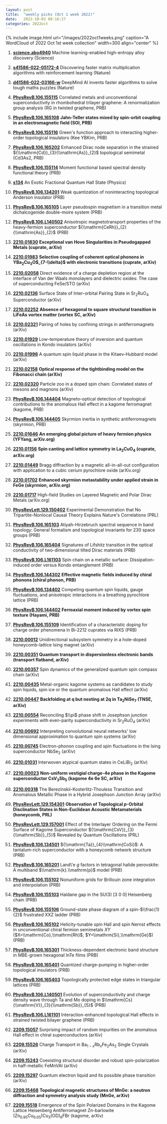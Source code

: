 ```yaml
---
layout: post
title:  "weekly picks (Oct 1 week 2022)"
date:   2022-10-03 00:16:27
categories: 2022oct
---
```


{% include image.html url="/images/2022oct1weeks.png" caption="A WordCloud of 2022 Oct 1st week collection" width=300 align="center" %}



1. **[science.abo4940](https://www.science.org/doi/abs/10.1126/science.abo4940)** Machine learning-enabled high-entropy alloy discovery (Science)

1. **[s41586-022-05172-4](https://www.nature.com/articles/s41586-022-05172-4)** Discovering faster matrix multiplication algorithms with reinforcement learning (Nature)

1. **[d41586-022-03166-w](https://www.nature.com/articles/d41586-022-03166-w)** DeepMind AI invents faster algorithms to solve tough maths puzzles (Nature)



1. **[PhysRevB.106.155115](https://link.aps.org/doi/10.1103/PhysRevB.106.155115)** Correlated metals and unconventional superconductivity in rhombohedral trilayer graphene: A renormalization group analysis (RG in twisted graphene, PRB)

1. **[PhysRevB.106.165108](https://link.aps.org/doi/10.1103/PhysRevB.106.165108)** **Jahn-Teller states mixed by spin-orbit coupling in an electromagnetic field (SOI, PRB)**

1. **[PhysRevB.106.155116](https://link.aps.org/doi/10.1103/PhysRevB.106.155116)** Green's function approach to interacting higher-order topological insulators (Kee YBKim, PRB)

1. **[PhysRevB.106.165202](https://link.aps.org/doi/10.1103/PhysRevB.106.165202)** Enhanced Dirac node separation in the strained ${\\mathrm{Cd}}_{3}{\\mathrm{As}}_{2}$ topological semimetal (Cd3As2, PRB)

1. **[PhysRevB.106.155114](https://link.aps.org/doi/10.1103/PhysRevB.106.155114)** Moment functional based spectral density functional theory (PRB)

1. **[s134](https://physics.aps.org/articles/v15/s134)** An Exotic Fractional Quantum Hall State (Physics)




1. **[PhysRevB.106.134201](https://link.aps.org/doi/10.1103/PhysRevB.106.134201)** Weak quantization of noninteracting topological Anderson insulator (PRB)

1. **[PhysRevB.106.165105](https://link.aps.org/doi/10.1103/PhysRevB.106.165105)** Layer pseudospin magnetism in a transition metal dichalcogenide double-moire system (PRB)

1. **[PhysRevB.106.L140502](https://link.aps.org/doi/10.1103/PhysRevB.106.L140502)** Anisotropic magnetotransport properties of the heavy-fermion superconductor ${\\mathrm{CeRh}}_{2}{\\mathrm{As}}_{2}$ (PRB)



1. **[2210.01830](http://arxiv.org/abs/2210.01830)** **Exceptional van Hove Singularities in Pseudogapped Metals (cuprate, arXiv)**

1. **[2210.01983](http://arxiv.org/abs/2210.01983)** **Selective coupling of coherent optical phonons in YBa$_2$Cu$_3$O$_{7-\\delta}$ with electronic transitions (cuprate, arXiv)**

1. **[2210.02058](http://arxiv.org/abs/2210.02058)** Direct evidence of a charge depletion region at the interface of Van der Waals monolayers and dielectric oxides: The case of superconducting FeSe/STO (arXiv)

1. **[2210.02136](http://arxiv.org/abs/2210.02136)** Surface State of Inter-orbital Pairing State in Sr$_2$RuO$_4$ Superconductor (arXiv)

1. **[2210.02252](http://arxiv.org/abs/2210.02252)** **Absence of hexagonal to square structural transition in LiFeAs vortex matter (vortex SC, arXiv)**

1. **[2210.02321](http://arxiv.org/abs/2210.02321)** Pairing of holes by confining strings in antiferromagnets (arXiv)

1. **[2210.01929](http://arxiv.org/abs/2210.01929)** Low-temperature theory of inversion and quantum oscillations in Kondo insulators (arXiv)

1. **[2210.01996](http://arxiv.org/abs/2210.01996)** A quantum spin liquid phase in the Kitaev-Hubbard model (arXiv)

1. **[2210.02158](http://arxiv.org/abs/2210.02158)** **Optical response of the tightbinding model on the Fibonacci chain (arXiv)**

1. **[2210.02320](http://arxiv.org/abs/2210.02320)** Particle zoo in a doped spin chain: Correlated states of mesons and magnons (arXiv)




1. **[PhysRevB.106.144404](https://link.aps.org/doi/10.1103/PhysRevB.106.144404)** Magneto-optical detection of topological contributions to the anomalous Hall effect in a kagome ferromagnet (kagome, PRB)

1. **[PhysRevB.106.144405](https://link.aps.org/doi/10.1103/PhysRevB.106.144405)** Skyrmion inertia in synthetic antiferromagnets (skyrmion, PRB)


1. **[2210.01646](http://arxiv.org/abs/2210.01646)** **An emerging global picture of heavy fermion physics (YFYang, arXiv.org)**

1. **[2210.01156](http://arxiv.org/abs/2210.01156)** **Spin canting and lattice symmetry in La$_2$CuO$_4$ (cuprate, arXiv.org)**

1. **[2210.01449](http://arxiv.org/abs/2210.01449)** Bragg diffraction by a magnetic all-in-all-out configuration with application to a cubic cerium pyrochlore oxide (arXiv.org)

1. **[2210.01702](http://arxiv.org/abs/2210.01702)** **Enhanced skyrmion metastability under applied strain in FeGe (skyrmion, arXiv.org)**

1. **[2210.01717](http://arxiv.org/abs/2210.01717)** High-field Studies on Layered Magnetic and Polar Dirac Metals (arXiv.org)

1. **[PhysRevLett.129.150402](https://link.aps.org/doi/10.1103/PhysRevLett.129.150402)** Experimental Demonstration that No Tripartite-Nonlocal Causal Theory Explains Nature's Correlations (PRL)

1. **[PhysRevB.106.165103](https://link.aps.org/doi/10.1103/PhysRevB.106.165103)** Atiyah-Hirzebruch spectral sequence in band topology: General formalism and topological invariants for 230 space groups (PRB)

1. **[PhysRevB.106.165404](https://link.aps.org/doi/10.1103/PhysRevB.106.165404)** Signatures of Lifshitz transition in the optical conductivity of two-dimensional tilted Dirac materials (PRB)

1. **[PhysRevB.106.L161103](https://link.aps.org/doi/10.1103/PhysRevB.106.L161103)** Spin chain on a metallic surface: Dissipation-induced order versus Kondo entanglement (PRB)

1. **[PhysRevB.106.144302](https://link.aps.org/doi/10.1103/PhysRevB.106.144302)** **Effective magnetic fields induced by chiral phonons (chiral phonon, PRB)**

1. **[PhysRevB.106.134402](https://link.aps.org/doi/10.1103/PhysRevB.106.134402)** Competing quantum spin liquids, gauge fluctuations, and anisotropic interactions in a breathing pyrochlore lattice (PRB)

1. **[PhysRevB.106.144402](https://link.aps.org/doi/10.1103/PhysRevB.106.144402)** **Ferroaxial moment induced by vortex spin texture (Hayami, PRB)**

1. **[PhysRevB.106.155109](https://link.aps.org/doi/10.1103/PhysRevB.106.155109)** Identification of a characteristic doping for charge order phenomena in Bi-2212 cuprates via RIXS (PRB)



1. **[2210.00012](http://arxiv.org/abs/2210.00012)** Unidirectional subsystem symmetry in a hole-doped honeycomb-lattice Ising magnet (arXiv)

1. **[2210.00351](http://arxiv.org/abs/2210.00351)** **Quantum transport in dispersionless electronic bands (transport flatband, arXiv)**

1. **[2210.00357](http://arxiv.org/abs/2210.00357)** Spin dynamics of the generalized quantum spin compass chain (arXiv)

1. **[2210.00435](http://arxiv.org/abs/2210.00435)** Metal-organic kagome systems as candidates to study spin liquids, spin ice or the quantum anomalous Hall effect (arXiv)

1. **[2210.00447](http://arxiv.org/abs/2210.00447)** **Backfolding at q but nesting at 2q in Ta$_2$NiSe$_7$ (TNSE, arXiv)**

1. **[2210.00554](http://arxiv.org/abs/2210.00554)** Reconciling $\\pi$ phase shift in Josephson junction experiments with even-parity superconductivity in Sr$_2$RuO$_4$ (arXiv)

1. **[2210.00692](http://arxiv.org/abs/2210.00692)** Interpreting convolutional neural networks' low dimensional approximation to quantum spin systems (arXiv)

1. **[2210.00745](http://arxiv.org/abs/2210.00745)** Electron-phonon coupling and spin fluctuations in the Ising superconductor NbSe$_{2}$ (arXiv)

1. **[2210.01031](http://arxiv.org/abs/2210.01031)** Interwoven atypical quantum states in CeLiBi$_2$ (arXiv)

1. **[2210.00023](http://arxiv.org/abs/2210.00023)** **Non-uniform vestigial charge-4e phase in the Kagome superconductor CsV$_3$Sb$_5$ (kagome 4e 6e SC, arXiv)**

1. **[2210.00318](http://arxiv.org/abs/2210.00318)** The Berezinskii-Kosterlitz-Thouless Transition and Anomalous Metallic Phase in a Hybrid Josephson Junction Array (arXiv)


1. **[PhysRevLett.129.154301](https://link.aps.org/doi/10.1103/PhysRevLett.129.154301)** **Observation of Topological $p$-Orbital Disclination States in Non-Euclidean Acoustic Metamaterials (honeycomb, PRL)**

1. **[PhysRevLett.129.157001](https://link.aps.org/doi/10.1103/PhysRevLett.129.157001)** Effect of the Interlayer Ordering on the Fermi Surface of Kagome Superconductor ${\\mathrm{CsV}}_{3}{\\mathrm{Sb}}_{5}$ Revealed by Quantum Oscillations (PRL)

1. **[PhysRevB.106.134501](https://link.aps.org/doi/10.1103/PhysRevB.106.134501)** ${\\mathrm{Ta}}_{4}\\mathrm{CoSi}$: A tantalum-rich superconductor with a honeycomb network structure (PRB)

1. **[PhysRevB.106.165201](https://link.aps.org/doi/10.1103/PhysRevB.106.165201)** Land\\'e $g$ factors in tetragonal halide perovskite: A multiband $\\mathrm{k}.\\mathrm{p}$ model (PRB)

1. **[PhysRevB.106.155102](https://link.aps.org/doi/10.1103/PhysRevB.106.155102)** Nonuniform grids for Brillouin zone integration and interpolation (PRB)

1. **[PhysRevB.106.155103](https://link.aps.org/doi/10.1103/PhysRevB.106.155103)** Haldane gap in the SU(3) [3 0 0] Heisenberg chain (PRB)

1. **[PhysRevB.106.155106](https://link.aps.org/doi/10.1103/PhysRevB.106.155106)** Ground-state phase diagram of a spin-$\\frac{1}{2}$ frustrated XXZ ladder (PRB)

1. **[PhysRevB.106.165102](https://link.aps.org/doi/10.1103/PhysRevB.106.165102)** Helicity-tunable spin Hall and spin Nernst effects in unconventional chiral fermion semimetals $XY$ ($X=\\mathrm{Co},\\mathrm{Rh}$; $Y=\\mathrm{Si},\\mathrm{Ge}$) (PRB)

1. **[PhysRevB.106.165301](https://link.aps.org/doi/10.1103/PhysRevB.106.165301)** Thickness-dependent electronic band structure in MBE-grown hexagonal InTe films (PRB)

1. **[PhysRevB.106.165401](https://link.aps.org/doi/10.1103/PhysRevB.106.165401)** Quantized charge-pumping in higher-order topological insulators (PRB)

1. **[PhysRevB.106.165403](https://link.aps.org/doi/10.1103/PhysRevB.106.165403)** Topologically protected edge states in triangular lattices (PRB)

1. **[PhysRevB.106.L140501](https://link.aps.org/doi/10.1103/PhysRevB.106.L140501)** Evolution of superconductivity and charge density wave through Ta and Mo doping in $\\mathrm{Cs}{\\mathrm{V}}_{3}{\\mathrm{Sb}}_{5}$ (PRB)

1. **[PhysRevB.106.L161101](https://link.aps.org/doi/10.1103/PhysRevB.106.L161101)** Interaction-enhanced topological Hall effects in strained twisted bilayer graphene (PRB)



1. **[2209.15057](http://arxiv.org/abs/2209.15057)** Surprising impact of random impurities on the anomalous Hall effect in chiral superconductors (arXiv)

1. **[2209.15526](http://arxiv.org/abs/2209.15526)** Charge Transport in Ba$_{1-x}$Rb$_{x}$Fe$_{2}$As$_{2}$ Single Crystals (arXiv)

1. **[2209.15243](http://arxiv.org/abs/2209.15243)** Coexisting structural disorder and robust spin-polarization in half-metallic FeMnVAl (arXiv)

1. **[2209.15297](http://arxiv.org/abs/2209.15297)** Quantum electron liquid and its possible phase transition (arXiv)

1. **[2209.15468](http://arxiv.org/abs/2209.15468)** **Topological magnetic structures of MnGe: a neutron diffraction and symmetry analysis study (MnGe, arXiv)**

1. **[2209.15518](http://arxiv.org/abs/2209.15518)** Emergence of the Spin Polarized Domains in the Kagome Lattice Heisenberg Antiferromagnet Zn-barlowite (Zn$_{0.95}$Cu$_{0.05}$)Cu$_{3}$(OD)$_{6}$FBr (kagome, arXiv)
